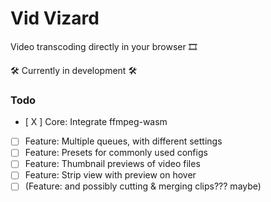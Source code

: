 # Vid Vizard

Video transcoding directly in your browser 🎞️

🛠️ Currently in development 🛠️

### Todo

- [ X ] Core: Integrate ffmpeg-wasm 

- [ ] Feature: Multiple queues, with different settings
- [ ] Feature: Presets for commonly used configs
- [ ] Feature: Thumbnail previews of video files 
- [ ] Feature: Strip view with preview on hover 
- [ ] (Feature: and possibly cutting & merging clips??? maybe)
